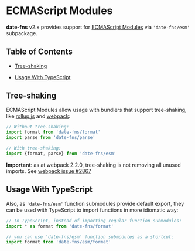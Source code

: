 # ECMAScript Modules

**date-fns** v2.x provides support for
[ECMAScript Modules](http://www.ecma-international.org/ecma-262/6.0/#sec-modules)
via `'date-fns/esm'` subpackage.

## Table of Contents

- [Tree-shaking](#tree-shaking)

- [Usage With TypeScript](#usage-with-typescript)

## Tree-shaking

ECMAScript Modules allow usage with bundlers that support tree-shaking,
like [rollup.js](http://rollupjs.org) and [webpack](https://webpack.js.org):

```javascript
// Without tree-shaking:
import format from 'date-fns/format'
import parse from 'date-fns/parse'

// With tree-shaking:
import {format, parse} from 'date-fns/esm'
```

**Important**: as at webpack 2.2.0, tree-shaking is not removing all unused imports.
See [webpack issue #2867](https://github.com/webpack/webpack/issues/2867)

## Usage With TypeScript

Also, as `'date-fns/esm'` function submodules provide default export,
they can be used with TypeScript to import functions in more idiomatic way:

```typescript
// In TypeScript, instead of importing regular function submodules:
import * as format from 'date-fns/format'

// you can use 'date-fns/esm' function submodules as a shortcut:
import format from 'date-fns/esm/format'
```
